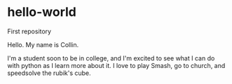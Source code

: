# hello-world
First repository

Hello. My name is Collin. 

I'm a student soon to be in college, and I'm excited to see what
I can do with python as I learn more about it. I love to play
Smash, go to church, and speedsolve the rubik's cube.
